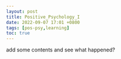 ```yaml
---
layout: post
title: Positive_Psychology_I
date: 2022-09-07 17:01 +0800
tags: [pos-psy,learning]
toc: true
---
```

add some contents and see what happened?

